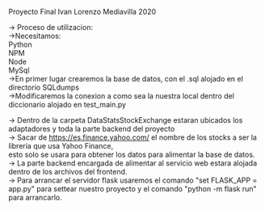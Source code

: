 Proyecto Final Ivan Lorenzo Mediavilla 2020

-> Proceso de utilizacion: <br>
    ->Necesitamos:<br>
        Python<br>
        NPM<br>
        Node<br>
        MySql<br>
    ->En primer lugar crearemos la base de datos, con el .sql alojado en el directorio SQLdumps<br>
    ->Modificaremos la conexion a como sea la nuestra local dentro del diccionario alojado en test_main.py<br>

-> Dentro de la carpeta DataStatsStockExchange estaran ubicados los adaptadores y toda la parte backend del proyecto <br>
    -> Sacar de https://es.finance.yahoo.com/ el nombre de los stocks a ser la libreria que usa Yahoo Finance,<br>
       esto solo se usara para obtener los datos para alimentar la base de datos.<br>
    -> La parte backend encargada de alimentar al servicio web estara alojada dentro de los archivos del frontend.<br>
-> Para arrancar el servidor flask usaremos el comando "set FLASK_APP = app.py" para settear nuestro proyecto y el comando "python -m flask run" para arrancarlo.<br>
